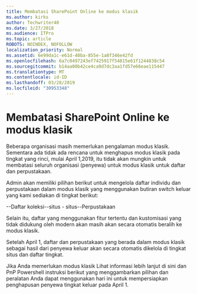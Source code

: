 ```yaml
---
title: Membatasi SharePoint Online ke modus klasik
ms.author: kirks
author: Techwriter40
ms.date: 3/27/2018
ms.audience: ITPro
ms.topic: article
ROBOTS: NOINDEX, NOFOLLOW
localization_priority: Normal
ms.assetid: 6e99da1c-e61d-40ba-855e-1a8f346e42fd
ms.openlocfilehash: 6a7c0497243ef7425917f54815e61f1244838c54
ms.sourcegitcommit: b14aa00b42ce4ca9d7dc3aa1fd57e66eae115447
ms.translationtype: MT
ms.contentlocale: id-ID
ms.lasthandoff: 03/28/2019
ms.locfileid: "30953348"
---
```

# <a name="restrict-sharepoint-online-to-classic-mode"></a>Membatasi SharePoint Online ke modus klasik

Beberapa organisasi masih memerlukan pengalaman modus klasik. Sementara ada tidak ada rencana untuk menghapus modus klasik pada tingkat yang rinci, mulai April 1,2019, itu tidak akan mungkin untuk membatasi seluruh organisasi (penyewa) untuk modus klasik untuk daftar dan perpustakaan.

Admin akan memiliki pilihan berikut untuk mengelola daftar individu dan perpustakaan dalam modus klasik yang menggunakan butiran switch keluar yang kami sediakan di tingkat berikut:

--Daftar koleksi--situs - situs--Perpustakaan

Selain itu, daftar yang menggunakan fitur tertentu dan kustomisasi yang tidak didukung oleh modern akan masih akan secara otomatis beralih ke modus klasik.

Setelah April 1, daftar dan perpustakaan yang berada dalam modus klasik sebagai hasil dari penyewa keluar akan secara otomatis dikelola di tingkat situs dan daftar tingkat.

Jika Anda memerlukan modus klasik Lihat informasi lebih lanjut di sini dan PnP Powershell instruksi berikut yang menggambarkan pilihan dan peralatan Anda dapat menggunakan hari ini untuk mempersiapkan penghapusan penyewa tingkat keluar pada April 1.
